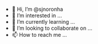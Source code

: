 - 👋 Hi, I’m @sjnoronha
- 👀 I’m interested in ...
- 🌱 I’m currently learning ...
- 💞️ I’m looking to collaborate on ...
- 📫 How to reach me ...

<!---
sjnoronha/sjnoronha is a ✨ special ✨ repository because its `README.md` (this file) appears on your GitHub profile.
You can click the Preview link to take a look at your changes.
--->
